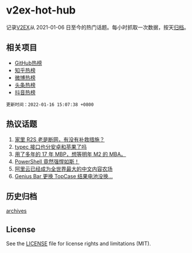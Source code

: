 # v2ex-hot-hub

 记录[V2EX](https://www.v2ex.com/)从 2021-01-06 日至今的热门话题。每小时抓取一次数据，按天[归档](archives)。
 
 ## 相关项目

- [GitHub热榜](https://github.com/lonnyzhang423/github-hot-hub)
- [知乎热榜](https://github.com/lonnyzhang423/zhihu-hot-hub)
- [微博热榜](https://github.com/lonnyzhang423/weibo-hot-hub)
- [头条热榜](https://github.com/lonnyzhang423/toutiao-hot-hub)
- [抖音热榜](https://github.com/lonnyzhang423/douyin-hot-hub)


 `更新时间：2022-01-16 15:07:38 +0800`

## 热议话题

1. [家里 R2S 老是断网，有没有补救措施？](https://www.v2ex.com/t/828450)
1. [typec 接口也分安卓和苹果了吗](https://www.v2ex.com/t/828528)
1. [用了多年的 17 年 MBP，想等明年 M2 的 MBA。](https://www.v2ex.com/t/828464)
1. [PowerShell 竟然强悍如斯！](https://www.v2ex.com/t/828462)
1. [阿里云已经成为全世界最大的中文内容农场](https://www.v2ex.com/t/828447)
1. [Genius Bar 更换 TopCase 结果电池没换...](https://www.v2ex.com/t/828490)

## 历史归档

[archives](archives)

## License

See the [LICENSE](LICENSE) file for license rights and limitations (MIT).
